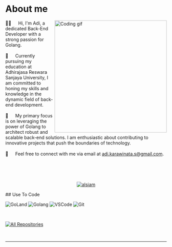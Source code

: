 <!-- About Section -->
 # About me
 
<p>
 <img align="right" width="350" src="/assets/programmer.gif" alt="Coding gif" />
  
 👨🏻 &emsp;  Hi, I'm Adi, a dedicated Back-End Developer with a strong passion for Golang. <br/><br/>
 💼 &emsp;  Currently pursuing my education at Adhirajasa Reswara Sanjaya University, I am committed to honing my skills and knowledge in the dynamic field of back-end development.<br/><br/>
 🚀 &emsp;  My primary focus is on leveraging the power of Golang to architect robust and scalable back-end solutions. I am enthusiastic about contributing to innovative projects that push the boundaries of technology.<br/><br/>
 📧 &emsp;  Feel free to connect with me via email at adi.karawinata.s@gmail.com.

</p>

<br/>
<br/>
<br/>
<p align="center">
 <a href="https://www.linkedin.com/in/adi-karawinata-satyanegara-8288a6253" target="_blank">
  <img src="https://img.shields.io/badge/LinkedIn-0077B5?style=for-the-badge&logo=linkedin&logoColor=white" alt="alsiam"/>
 </a>
</p>
## Use To Code

![GoLand](https://img.shields.io/badge/GoLand-0f0f0f?&style=for-the-badge&logo=goland&logoColor=white)
![Golang](https://img.shields.io/badge/go-%2300ADD8.svg?style=for-the-badge&logo=go&logoColor=white)
![VSCode](https://img.shields.io/badge/Visual_Studio-0078d7?style=for-the-badge&logo=visual%20studio&logoColor=white)
![Git](https://img.shields.io/badge/Git-F05032?style=for-the-badge&logo=git&logoColor=white)

<br/>
<p align="left">
  <a href="https://github.com/alsiam?tab=repositories" target="_blank"><img alt="All Repositories" title="All Repositories" src="https://img.shields.io/badge/-All%20Repos-2962FF?style=for-the-badge&logo=koding&logoColor=white"/></a>
</p>

<br/>
<hr/>
<br/>
